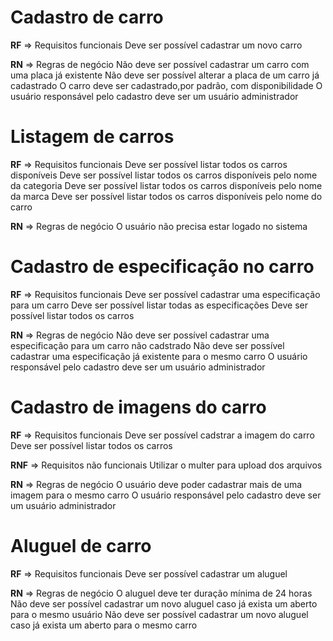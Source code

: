 # Cadastro de carro

**RF** => Requisitos funcionais
Deve ser possível cadastrar um novo carro

**RN** => Regras de negócio
Não deve ser possível cadastrar um carro com uma placa já existente
Não deve ser possível alterar a placa de um carro já cadastrado
O carro deve ser cadastrado,por padrão, com disponibilidade 
O usuário responsável pelo cadastro deve ser um usuário administrador

# Listagem de carros

**RF** => Requisitos funcionais
Deve ser possível listar todos os carros disponíveis
Deve ser possível listar todos os carros disponíveis pelo nome da categoria
Deve ser possível listar todos os carros disponíveis pelo nome da marca
Deve ser possível listar todos os carros disponíveis pelo nome do carro

**RN** => Regras de negócio
O usuário não precisa estar logado no sistema

# Cadastro de especificação no carro

**RF** => Requisitos funcionais
Deve ser possível cadastrar uma especificação para um carro
Deve ser possível listar todas as especificações
Deve ser possível listar todos os carros

**RN** => Regras de negócio
Não deve ser possível cadastrar uma especificação para um carro não cadstrado
Não deve ser possível cadastrar uma especificação já existente para o mesmo carro
O usuário responsável pelo cadastro deve ser um usuário administrador

# Cadastro de imagens do carro

**RF** => Requisitos funcionais
Deve ser possível cadstrar a imagem do carro
Deve ser possível listar todos os carros

**RNF** => Requisitos não funcionais
Utilizar o multer para upload dos arquivos

**RN** => Regras de negócio
O usuário deve poder cadastrar mais de uma imagem para o mesmo carro
O usuário responsável pelo cadastro deve ser um usuário administrador

# Aluguel de carro

**RF** => Requisitos funcionais
Deve ser possível cadastrar um aluguel

**RN** => Regras de negócio
O aluguel deve ter duração mínima de 24 horas
Não deve ser possível cadastrar um novo aluguel caso já exista um aberto para o mesmo usuário
Não deve ser possível cadastrar um novo aluguel caso já exista um aberto para o mesmo carro